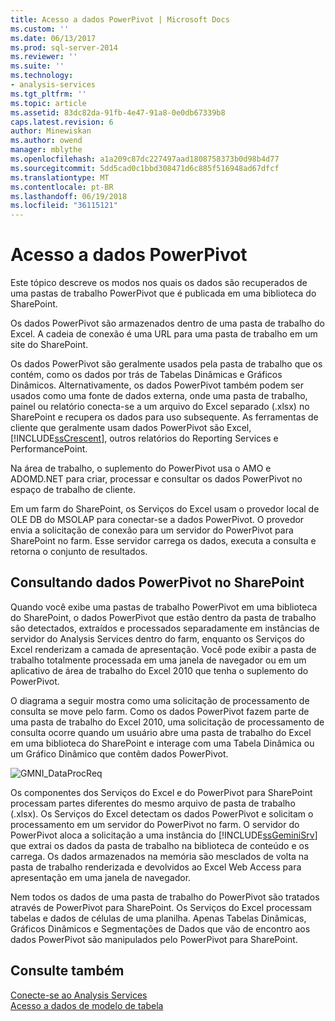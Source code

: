 ```yaml
---
title: Acesso a dados PowerPivot | Microsoft Docs
ms.custom: ''
ms.date: 06/13/2017
ms.prod: sql-server-2014
ms.reviewer: ''
ms.suite: ''
ms.technology:
- analysis-services
ms.tgt_pltfrm: ''
ms.topic: article
ms.assetid: 83dc82da-91fb-4e47-91a8-0e0db67339b8
caps.latest.revision: 6
author: Minewiskan
ms.author: owend
manager: mblythe
ms.openlocfilehash: a1a209c87dc227497aad1808758373b0d98b4d77
ms.sourcegitcommit: 5dd5cad0c1bbd308471d6c885f516948ad67dfcf
ms.translationtype: MT
ms.contentlocale: pt-BR
ms.lasthandoff: 06/19/2018
ms.locfileid: "36115121"
---
```

# <a name="powerpivot-data-access"></a>Acesso a dados PowerPivot
  Este tópico descreve os modos nos quais os dados são recuperados de uma pastas de trabalho PowerPivot que é publicada em uma biblioteca do SharePoint.  
  
 Os dados PowerPivot são armazenados dentro de uma pasta de trabalho do Excel. A cadeia de conexão é uma URL para uma pasta de trabalho em um site do SharePoint.  
  
 Os dados PowerPivot são geralmente usados pela pasta de trabalho que os contém, como os dados por trás de Tabelas Dinâmicas e Gráficos Dinâmicos. Alternativamente, os dados PowerPivot também podem ser usados como uma fonte de dados externa, onde uma pasta de trabalho, painel ou relatório conecta-se a um arquivo do Excel separado (.xlsx) no SharePoint e recupera os dados para uso subsequente. As ferramentas de cliente que geralmente usam dados PowerPivot são Excel, [!INCLUDE[ssCrescent](../../includes/sscrescent-md.md)], outros relatórios do Reporting Services e PerformancePoint.  
  
 Na área de trabalho, o suplemento do PowerPivot usa o AMO e ADOMD.NET para criar, processar e consultar os dados PowerPivot no espaço de trabalho de cliente.  
  
 Em um farm do SharePoint, os Serviços do Excel usam o provedor local de OLE DB do MSOLAP para conectar-se a dados PowerPivot. O provedor envia a solicitação de conexão para um servidor do PowerPivot para SharePoint no farm. Esse servidor carrega os dados, executa a consulta e retorna o conjunto de resultados.  
  
##  <a name="queryproc"></a> Consultando dados PowerPivot no SharePoint  
 Quando você exibe uma pastas de trabalho PowerPivot em uma biblioteca do SharePoint, o dados PowerPivot que estão dentro da pasta de trabalho são detectados, extraídos e processados separadamente em instâncias de servidor do Analysis Services dentro do farm, enquanto os Serviços do Excel renderizam a camada de apresentação. Você pode exibir a pasta de trabalho totalmente processada em uma janela de navegador ou em um aplicativo de área de trabalho do Excel 2010 que tenha o suplemento do PowerPivot.  
  
 O diagrama a seguir mostra como uma solicitação de processamento de consulta se move pelo farm. Como os dados PowerPivot fazem parte de uma pasta de trabalho do Excel 2010, uma solicitação de processamento de consulta ocorre quando um usuário abre uma pasta de trabalho do Excel em uma biblioteca do SharePoint e interage com uma Tabela Dinâmica ou um Gráfico Dinâmico que contêm dados PowerPivot.  
  
 ![GMNI_DataProcReq](../media/gmni-dataprocreq.gif "GMNI_DataProcReq")  
  
 Os componentes dos Serviços do Excel e do PowerPivot para SharePoint processam partes diferentes do mesmo arquivo de pasta de trabalho (.xlsx). Os Serviços do Excel detectam os dados PowerPivot e solicitam o processamento em um servidor do PowerPivot no farm. O servidor do PowerPivot aloca a solicitação a uma instância do [!INCLUDE[ssGeminiSrv](../../includes/ssgeminisrv-md.md)] que extrai os dados da pasta de trabalho na biblioteca de conteúdo e os carrega. Os dados armazenados na memória são mesclados de volta na pasta de trabalho renderizada e devolvidos ao Excel Web Access para apresentação em uma janela de navegador.  
  
 Nem todos os dados de uma pasta de trabalho do PowerPivot são tratados através de PowerPivot para SharePoint. Os Serviços do Excel processam tabelas e dados de células de uma planilha. Apenas Tabelas Dinâmicas, Gráficos Dinâmicos e Segmentações de Dados que vão de encontro aos dados PowerPivot são manipulados pelo PowerPivot para SharePoint.  
  
## <a name="see-also"></a>Consulte também  
 [Conecte-se ao Analysis Services](../instances/connect-to-analysis-services.md)   
 [Acesso a dados de modelo de tabela](../tabular-models/tabular-model-data-access.md)  
  
  